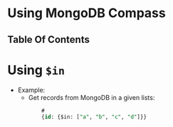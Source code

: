 # Using MongoDB Compass

## Table Of Contents

# Using `$in`

- Example:
  - Get records from MongoDB in a given lists:
    ```sql
        #
        {id: {$in: ["a", "b", "c", "d"]}}
    ```
